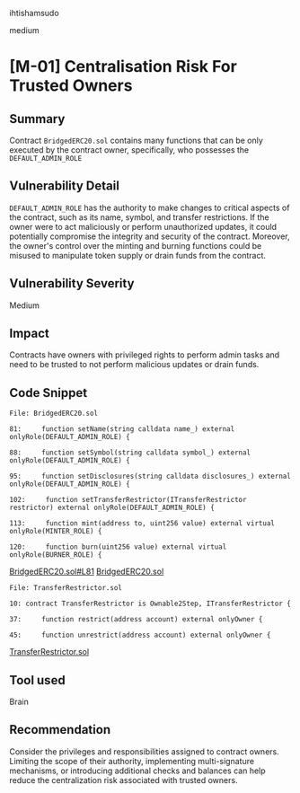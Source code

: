 ihtishamsudo

medium

# [M-01] Centralisation Risk For Trusted Owners

## Summary
Contract ```BridgedERC20.sol``` contains many functions that can be only executed by the contract owner, specifically, who possesses the ```DEFAULT_ADMIN_ROLE```
## Vulnerability Detail
```DEFAULT_ADMIN_ROLE```  has the authority to make changes to critical aspects of the contract, such as its name, symbol, and transfer restrictions. If the owner were to act maliciously or perform unauthorized updates, it could potentially compromise the integrity and security of the contract. Moreover, the owner's control over the minting and burning functions could be misused to manipulate token supply or drain funds from the contract.
## Vulnerability Severity
Medium
## Impact
Contracts have owners with privileged rights to perform admin tasks and need to be trusted to not perform malicious updates or drain funds.
## Code Snippet
```solidity
File: BridgedERC20.sol

81:     function setName(string calldata name_) external onlyRole(DEFAULT_ADMIN_ROLE) {

88:     function setSymbol(string calldata symbol_) external onlyRole(DEFAULT_ADMIN_ROLE) {

95:     function setDisclosures(string calldata disclosures_) external onlyRole(DEFAULT_ADMIN_ROLE) {

102:     function setTransferRestrictor(ITransferRestrictor restrictor) external onlyRole(DEFAULT_ADMIN_ROLE) {

113:     function mint(address to, uint256 value) external virtual onlyRole(MINTER_ROLE) {

120:     function burn(uint256 value) external virtual onlyRole(BURNER_ROLE) {

```
[BridgedERC20.sol#L81](https://github.com/dinaricrypto/sbt-contracts/blob/6d36760def25449c3f35f6ed38128a7eaf352903/src/BridgedERC20.sol?plain=1#L81)
[BridgedERC20.sol](https://github.com/dinaricrypto/sbt-contracts/blob/6d36760def25449c3f35f6ed38128a7eaf352903/src/BridgedERC20.sol)
```solidity
File: TransferRestrictor.sol

10: contract TransferRestrictor is Ownable2Step, ITransferRestrictor {

37:     function restrict(address account) external onlyOwner {

45:     function unrestrict(address account) external onlyOwner {

```
[TransferRestrictor.sol](https://github.com/dinaricrypto/sbt-contracts/blob/6d36760def25449c3f35f6ed38128a7eaf352903/src/TransferRestrictor.sol)
## Tool used

Brain

## Recommendation
Consider the privileges and responsibilities assigned to contract owners. Limiting the scope of their authority, implementing multi-signature mechanisms, or introducing additional checks and balances can help reduce the centralization risk associated with trusted owners.